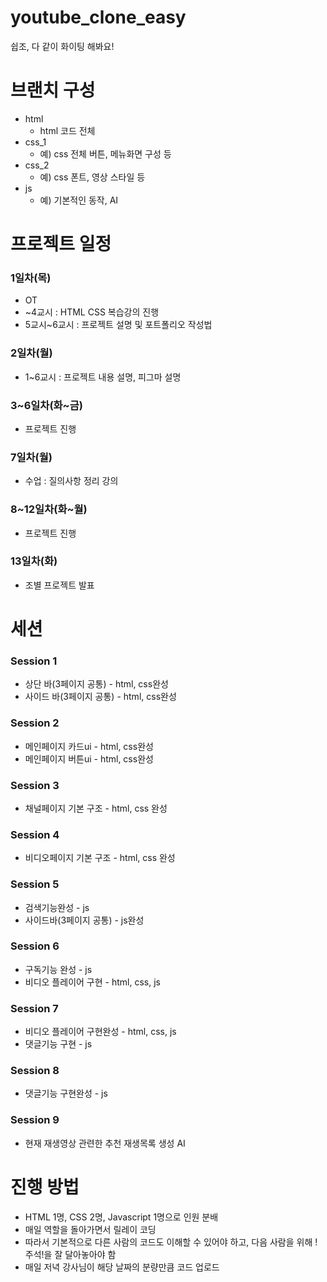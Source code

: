 # youtube_clone_easy
쉽조, 다 같이 화이팅 해봐요!

# 브랜치 구성
- html
  - html 코드 전체
- css_1
  - 예) css 전체 버튼, 메뉴화면 구성 등
- css_2
  - 예) css 폰트, 영상 스타일 등
- js
  - 예) 기본적인 동작, AI

# 프로젝트 일정
### 1일차(목)
- OT
- ~4교시 : HTML CSS 복습강의 진행
- 5교시~6교시 : 프로젝트 설명 및 포트폴리오 작성법
### 2일차(월)
- 1~6교시 : 프로젝트 내용 설명, 피그마 설명
### 3~6일차(화~금)
- 프로젝트 진행
### 7일차(월)
- 수업 : 질의사항 정리 강의
### 8~12일차(화~월)
- 프로젝트 진행
### 13일차(화)
- 조별 프로젝트 발표

# 세션
### Session 1
- 상단 바(3페이지 공통) - html, css완성
- 사이드 바(3페이지 공통) - html, css완성
### Session 2
- 메인페이지 카드ui - html, css완성
- 메인페이지 버튼ui - html, css완성
### Session 3
- 채널페이지 기본 구조 - html, css 완성
### Session 4
- 비디오페이지 기본 구조 - html, css 완성
### Session 5
- 검색기능완성 - js
- 사이드바(3페이지 공통) - js완성
### Session 6
- 구독기능 완성 - js
- 비디오 플레이어 구현 - html, css, js
### Session 7
- 비디오 플레이어 구현완성 - html, css, js
- 댓글기능 구현 - js
### Session 8
- 댓글기능 구현완성 - js
### Session 9
- 현재 재생영상 관련한 추천 재생목록 생성 AI

# 진행 방법
- HTML 1명, CSS 2명, Javascript 1명으로 인원 분배
- 매일 역할을 돌아가면서 릴레이 코딩
- 따라서 기본적으로 다른 사람의 코드도 이해할 수 있어야 하고, 다음 사람을 위해 !주석!을 잘 달아놓아야 함
- 매일 저녁 강사님이 해당 날짜의 분량만큼 코드 업로드
